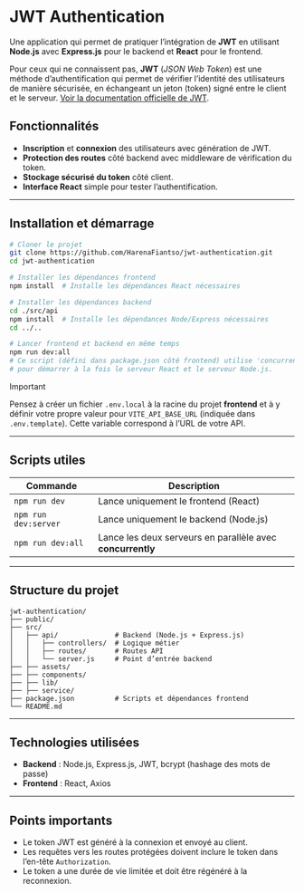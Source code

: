 # JWT Authentication

Une application qui permet de pratiquer l’intégration de **JWT** en utilisant **Node.js** avec **Express.js** pour le backend et **React** pour le frontend.

Pour ceux qui ne connaissent pas, **JWT** (*JSON Web Token*) est une méthode d’authentification qui permet de vérifier l’identité des utilisateurs de manière sécurisée, en échangeant un jeton (token) signé entre le client et le serveur.
[Voir la documentation officielle de JWT](https://jwt.io/introduction).

## Fonctionnalités

* **Inscription** et **connexion** des utilisateurs avec génération de JWT.
* **Protection des routes** côté backend avec middleware de vérification du token.
* **Stockage sécurisé du token** côté client.
* **Interface React** simple pour tester l’authentification.

---

## Installation et démarrage

```bash
# Cloner le projet
git clone https://github.com/HarenaFiantso/jwt-authentication.git
cd jwt-authentication

# Installer les dépendances frontend
npm install  # Installe les dépendances React nécessaires

# Installer les dépendances backend
cd ./src/api
npm install  # Installe les dépendances Node/Express nécessaires
cd ../..

# Lancer frontend et backend en même temps
npm run dev:all
# Ce script (défini dans package.json côté frontend) utilise 'concurrently'
# pour démarrer à la fois le serveur React et le serveur Node.js.
```
> [!IMPORTANT]
> Pensez à créer un fichier `.env.local` à la racine du projet **frontend** et à y définir votre propre valeur pour `VITE_API_BASE_URL` (indiquée dans `.env.template`). Cette variable correspond à l’URL de votre API.


---

## Scripts utiles

| Commande             | Description                                                |
| -------------------- | ---------------------------------------------------------- |
| `npm run dev`          | Lance uniquement le frontend (React)                       |
| `npm run dev:server` | Lance uniquement le backend (Node.js)                      |
| `npm run dev:all`    | Lance les deux serveurs en parallèle avec **concurrently** |

---

## Structure du projet

```
jwt-authentication/
├── public/
├── src/
│   ├── api/              # Backend (Node.js + Express.js)
│   │   ├── controllers/  # Logique métier
│   │   ├── routes/       # Routes API
│   │   └── server.js     # Point d’entrée backend
├── ├── assets/ 
├── ├── components/
├── ├── lib/
├── ├── service/
├── package.json          # Scripts et dépendances frontend
└── README.md
```

---

## Technologies utilisées

* **Backend** : Node.js, Express.js, JWT, bcrypt (hashage des mots de passe)
* **Frontend** : React, Axios

---

## Points importants

* Le token JWT est généré à la connexion et envoyé au client.
* Les requêtes vers les routes protégées doivent inclure le token dans l’en-tête `Authorization`.
* Le token a une durée de vie limitée et doit être régénéré à la reconnexion.
